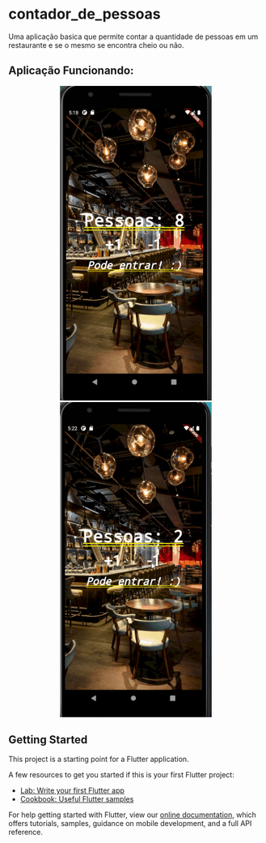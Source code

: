 # contador_de_pessoas

Uma aplicação basica que permite contar a quantidade de pessoas em um restaurante e se o mesmo se encontra cheio ou não.


## Aplicação Funcionando:
<p align="center">
    <img width="300" src="Gifs/Lotado.gif">
    <img width="300" src="Gifs/MundoInvertido.gif">
</p>

## Getting Started

This project is a starting point for a Flutter application.

A few resources to get you started if this is your first Flutter project:

- [Lab: Write your first Flutter app](https://flutter.dev/docs/get-started/codelab)
- [Cookbook: Useful Flutter samples](https://flutter.dev/docs/cookbook)

For help getting started with Flutter, view our
[online documentation](https://flutter.dev/docs), which offers tutorials,
samples, guidance on mobile development, and a full API reference.
